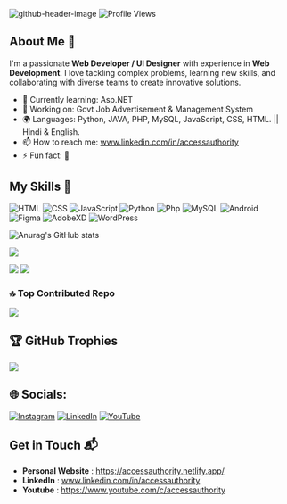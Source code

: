![github-header-image](https://github.com/AccessAuthority/AccessAuthority/assets/93637092/f141a3d9-59d7-4dbe-921f-8ab4a82c0e1c)
![Profile Views](https://komarev.com/ghpvc/?username=your-AccessAuthority)
## About Me 🚀

I'm a passionate **Web Developer / UI Designer** with experience in **Web Development**. I love tackling complex problems, learning new skills, and collaborating with diverse teams to create innovative solutions.

- 🌱 Currently learning: Asp.NET
- 🔭 Working on: Govt Job Advertisement & Management System
- 🌍 Languages: Python, JAVA, PHP, MySQL, JavaScript, CSS, HTML. || Hindi & English.
- 📫 How to reach me: www.linkedin.com/in/accessauthority
- ⚡ Fun fact: 🙂

## My Skills 🧠

![HTML](https://img.shields.io/badge/-HTML-E34F26?style=flat-square&logo=html5&logoColor=white)
![CSS](https://img.shields.io/badge/-CSS-1572B6?style=flat-square&logo=css3&logoColor=white)
![JavaScript](https://img.shields.io/badge/-JavaScript-F7DF1E?style=flat-square&logo=javascript&logoColor=black)
![Python](https://img.shields.io/badge/-Python-1572B6?style=flat-square&logo=python&logoColor=white)
![Php](https://img.shields.io/badge/-Php-484C89?style=flat-square&logo=php&logoColor=white)
![MySQL](https://img.shields.io/badge/-MySQL-1572B6?style=flat-square&logo=mysql&logoColor=white)
![Android](https://img.shields.io/badge/-Android-3DDC84?style=flat-square&logo=android&logoColor=white)
![Figma](https://img.shields.io/badge/-Figma-f24e1e?style=flat-square&logo=figma&logoColor=white)
![AdobeXD](https://img.shields.io/badge/-AdobeXD-800000?style=flat-square&logo=adobexd&logoColor=white)
![WordPress](https://img.shields.io/badge/-WordPress-1572B6?style=flat-square&logo=Wordpress&logoColor=white)

![Anurag's GitHub stats](https://github-readme-stats.vercel.app/api?username=AccessAuthority&show_icons=true&theme=radical)

![](http://github-profile-summary-cards.vercel.app/api/cards/profile-details?username=AccessAuthority&theme=2077)

![](https://github-readme-streak-stats.herokuapp.com/?user=accessauthority&theme=radical&hide_border=false)
![](https://github-readme-stats.vercel.app/api/top-langs/?username=accessauthority&theme=radical&hide_border=false&include_all_commits=false&count_private=false&layout=compact)

### 🔝 Top Contributed Repo
![](https://github-contributor-stats.vercel.app/api?username=accessauthority&limit=5&theme=radical&combine_all_yearly_contributions=true)

## 🏆 GitHub Trophies
![](https://github-profile-trophy.vercel.app/?username=accessauthority&theme=radical&no-frame=false&no-bg=true&margin-w=4)

## 🌐 Socials:
[![Instagram](https://img.shields.io/badge/Instagram-%23E4405F.svg?logo=Instagram&logoColor=white)](https://instagram.com/accessauthority) [![LinkedIn](https://img.shields.io/badge/LinkedIn-%230077B5.svg?logo=linkedin&logoColor=white)](https://linkedin.com/in/www.linkedin.com/in/accessauthority) [![YouTube](https://img.shields.io/badge/YouTube-%23FF0000.svg?logo=YouTube&logoColor=white)](https://youtube.com/@UC2TJS6-FXdrFrqlScvB8wgA)
## Get in Touch 📬

- **Personal Website** : https://accessauthority.netlify.app/
- **LinkedIn** : www.linkedin.com/in/accessauthority
- **Youtube** : https://www.youtube.com/c/accessauthority
